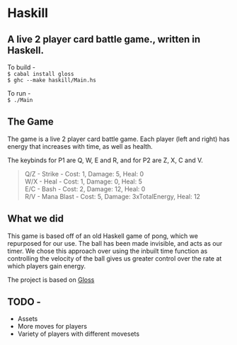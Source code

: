 # Haskill
## A live 2 player card battle game., written in Haskell. 

To build -  
`$ cabal install gloss`  
`$ ghc --make haskill/Main.hs`

To run -  
`$ ./Main`

## The Game

The game is a live 2 player card battle game. Each player (left and right) has energy that increases with time, as well as health.

The keybinds for P1 are Q, W, E and R, and for P2 are Z, X, C and V.

> Q/Z - Strike - Cost: 1, Damage: 5, Heal: 0  
> W/X - Heal - Cost: 1, Damage: 0, Heal: 5  
> E/C - Bash - Cost: 2, Damage: 12, Heal: 0  
> R/V - Mana Blast - Cost: 5, Damage: 3xTotalEnergy, Heal: 12  

## What we did

This game is based off of an old Haskell game of pong, which we repurposed for our use. The ball has been made invisible, and acts as our timer. We chose this approach over using the inbuilt time function as controlling the velocity of the ball gives us greater control over the rate at which players gain energy.

The project is based on [Gloss](https://hackage.haskell.org/package/gloss)

## TODO - 

* Assets
* More moves for players
* Variety of players with different movesets